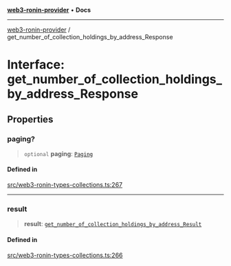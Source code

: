 [**web3-ronin-provider**](../README.md) • **Docs**

***

[web3-ronin-provider](../globals.md) / get\_number\_of\_collection\_holdings\_by\_address\_Response

# Interface: get\_number\_of\_collection\_holdings\_by\_address\_Response

## Properties

### paging?

> `optional` **paging**: [`Paging`](Paging.md)

#### Defined in

[src/web3-ronin-types-collections.ts:267](https://github.com/chuacw/web3-ronin-provider/blob/3fc214e27766815592deb24c85c0a23477593bed/src/web3-ronin-types-collections.ts#L267)

***

### result

> **result**: [`get_number_of_collection_holdings_by_address_Result`](get_number_of_collection_holdings_by_address_Result.md)

#### Defined in

[src/web3-ronin-types-collections.ts:266](https://github.com/chuacw/web3-ronin-provider/blob/3fc214e27766815592deb24c85c0a23477593bed/src/web3-ronin-types-collections.ts#L266)
